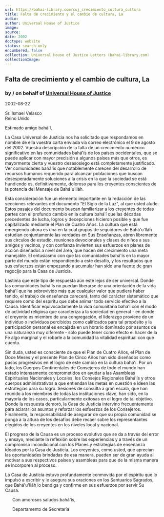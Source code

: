 ```yaml
---
url: https://bahai-library.com/cuj_crecimiento_cultura_cultura
title: Falta de crecimiento y el cambio de cultura, La
audio: 
author: Universal House of Justice
image: 
source: 
date: 2002
doctype: website
status: search-only
encumbered: false
collection: Universal House of Justice Letters (bahai-library.com)
collectionImage: 
---
```



## Falta de crecimiento y el cambio de cultura, La

### by / on behalf of [Universal House of Justice](https://bahai-library.com/author/Universal+House+of+Justice)

2002-08-22


Sr. Ismael Velasco  
Reino Unido  
  
Estimado amigo bahá'í,  
  
La Casa Universal de Justicia nos ha solicitado que respondamos en nombre de ella vuestra carta enviada vía correo electrónico el 9 de agosto del 2002. Vuestra descripción de la falta de un crecimiento numérico significativo en las comunidades bahá'ís de los países occidentales, que se puede aplicar con mayor precisión a algunos países más que otros, es mayormente cierta y vuestro desasosiego está completamente justificado. Ver comunidades bahá'ís que notablemente carecen del desarrollo de recursos humanos requerido para alcanzar poblaciones que buscan desesperadamente soluciones a la crisis en la que la sociedad se está hundiendo es, definitivamente, doloroso para los creyentes conscientes de la potencia del Mensaje de Bahá'u'lláh.  
  
Esta consideración fue un elemento importante en la redacción de las secciones relevantes del documento "El Siglo de la Luz", al que usted alude. Estos pasajes del documento buscan familiarizar a los creyentes de todas partes con el profundo cambio en la cultura bahá'í que las décadas precedentes de lucha, logros y decepciones hicieron posible y que fue capitalizado mediante el Plan de Cuatro Años. La cultura que está emergiendo ahora es una en la cual grupos de seguidores de Bahá'u'lláh estudian conjuntamente las verdades en Sus Enseñanzas, abren libremente sus círculos de estudio, reuniones devocionales y clases de niños a sus amigos y vecinos, y con confianza invierten sus esfuerzos en planes de acción diseñados a nivel del área, que hacen del crecimiento una meta manejable. El entusiasmo con que las comunidades bahá'ís en la mayor parte del mundo están respondiendo a este desafío, y los resultados que sus esfuerzos están empezando a acumular han sido una fuente de gran regocijo para la Casa de Justicia.  
  
Lástima que este tipo de respuesta aún esté lejos de ser universal. Donde las comunidades bahá'ís no puedan liberarse de una orientación de la vida bahá'í que ha sobrevivido más que cualquier valor que pudiera haber tenido, el trabajo de enseñanza carecerá, tanto del carácter sistemático que requiere como del espíritu que debe animar todo servicio efectivo a la Causa. Identificar equivocadamente la vida comunitaria bahá'í con el modo de actividad religiosa que caracteriza a la sociedad en general - en donde el creyente es miembro de una congregación, el liderazgo proviene de un individuo o individuos percibidos como calificados para tal propósito y la participación personal es encajada en un horario dominado por asuntos de una naturaleza muy diferente - sólo puede tener como efecto el hacer de la Fe algo marginal y el robarle a la comunidad la vitalidad espiritual con que cuenta.  
  
Sin duda, usted es consciente de que el Plan de Cuatro Años, el Plan de Doce Meses y el presente Plan de Cinco Años han sido diseñados como pasos progresivos en el logro de este cambio en la cultura bahá'í. Por un lado, los Cuerpos Continentales de Consejeros de todo el mundo han estado intensamente comprometidos en ayudar a las Asambleas Espirituales Nacionales y Locales, los Consejos Regionales Bahá'ís y otros cuerpos administrativos a que entiendan las metas en cuestión e ideen las estrategias para su logro. Sesiones de consulta a gran escala, que han reunido a los miembros de todas las instituciones clave, han sido, en la mayoría de los casos, particularmente exitosas en el logro de tal objetivo. Donde la respuesta demoró, la Casa de Justicia intervino frecuentemente para aclarar los asuntos y reforzar los esfuerzos de los Consejeros. Finalmente, la responsabilidad de asegurar de que su propia comunidad se ponga a la altura de los desafíos debe recaer sobre los representantes elegidos de los creyentes en los niveles local y nacional.  
  
El progreso de la Causa es un proceso evolutivo que se da a través del error y ensayo, mediante la reflexión sobre las experiencias y a través de un compromiso incondicional con los Planes y estrategias de enseñanza ideados por la Casa de Justicia. Los creyentes, como usted, que aprecian las oportunidades brindadas de esa manera, pueden ser de gran ayuda al motivar a sus respectivos países y asambleas para que de la misma manera se incorporen al proceso.  
  
La Casa de Justicia estuvo profundamente conmovida por el espíritu que lo impulsó a escribir y le asegura sus oraciones en los Santuarios Sagrados, que Bahá'u'lláh lo bendiga y confirme en sus esfuerzos por servir Su Causa.  
  
      Con amorosos saludos bahá'ís,  
  
      Departamento de Secretaría